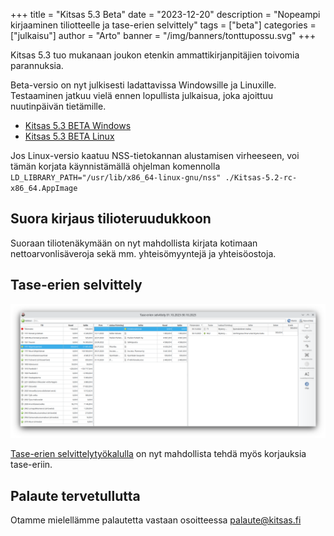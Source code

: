 +++
title = "Kitsas 5.3 Beta"
date = "2023-12-20"
description = "Nopeampi kirjaaminen tiliotteelle ja tase-erien selvittely"
tags = ["beta"]
categories = ["julkaisu"]
author = "Arto"
banner = "/img/banners/tonttupossu.svg"
+++  

Kitsas 5.3 tuo mukanaan joukon etenkin ammattikirjanpitäjien toivomia parannuksia.

Beta-versio on nyt julkisesti ladattavissa Windowsille ja Linuxille. Testaaminen jatkuu vielä ennen lopullista julkaisua, joka ajoittuu nuutinpäivän tietämille.

- [Kitsas 5.3 BETA Windows](https://github.com/artoh/kitupiikki/releases/download/untagged-804b7dd2b715887cf153/kitsas-5.3-beta-asennus.exe)
- [Kitsas 5.3 BETA Linux](https://github.com/artoh/kitupiikki/releases/download/untagged-804b7dd2b715887cf153/Kitsas-5.3-beta-x86_64.AppImage)

Jos Linux-versio kaatuu NSS-tietokannan alustamisen virheeseen, voi tämän korjata käynnistämällä ohjelman komennolla `LD_LIBRARY_PATH="/usr/lib/x86_64-linux-gnu/nss" ./Kitsas-5.2-rc-x86_64.AppImage`

## Suora kirjaus tilioteruudukkoon

Suoraan tiliotenäkymään on nyt mahdollista kirjata kotimaan nettoarvonlisäveroja sekä mm. yhteisömyyntejä ja yhteisöostoja.

## Tase-erien selvittely

<img src="/img/fi/raportit/selvittely.png" class="img-responsive"/>

[Tase-erien selvittelytyökalulla](/docs/raportit/taseerittely/selvittely/) on nyt mahdollista tehdä myös korjauksia tase-eriin.


## Palaute tervetullutta

Otamme mielellämme palautetta vastaan osoitteessa palaute@kitsas.fi
